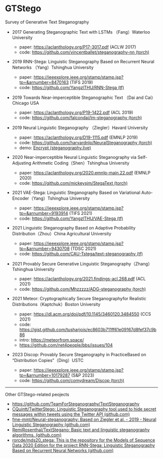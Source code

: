 # GTStego
Survey of Generative Text Steganography


- 2017 Generating Steganographic Text with LSTMs （Fang）Waterloo University
  - paper: https://aclanthology.org/P17-3017.pdf (ACLW 2017)
  - code: [https://github.com/vincentballet/steganography-nn (torch)](https://github.com/vincentballet/steganography-nn)

- 2019 RNN-Stega: Linguistic Steganography Based  on Recurrent Neural Networks （Yang）Tshinghua University
  - paper: https://ieeexplore.ieee.org/stamp/stamp.jsp?tp=&arnumber=8470163 (TIFS 2019)
  - code: [https://github.com/YangzlTHU/RNN-Stega (tf)](https://github.com/YangzlTHU/RNN-Stega)

- 2019 Towards Near-imperceptible Steganographic Text （Dai and Cai）Chicago USA
  - paper: https://aclanthology.org/P19-1422.pdf (ACL 2019)
  - code: [https://github.com/falcondai/lm-steganography (torch)](https://github.com/falcondai/lm-steganography)

- 2019 Neural Linguistic Steganography （Ziegler）Havard University
  - paper: https://aclanthology.org/D19-1115.pdf (EMNLP 2019)
  - code: [https://github.com/harvardnlp/NeuralSteganography (torch)](https://github.com/harvardnlp/NeuralSteganography)
  - demo: [Encrypt (steganography.live)](https://steganography.live/)

- 2020 Near-imperceptible Neural Linguistic Steganography via Self-Adjusting Arithmetic Coding（Shen）Tshinghua University
  - paper: https://aclanthology.org/2020.emnlp-main.22.pdf (EMNLP 2020)
  - code: [https://github.com/mickeysjm/StegaText (torch)](https://github.com/mickeysjm/StegaText)
  
- 2021 VAE-Stega: Linguistic Steganography Based on Variational Auto-Encoder（Yang）Tshinghua University
  - paper: https://ieeexplore.ieee.org/stamp/stamp.jsp?tp=&arnumber=9193914 (TIFS 2021)
  - code: [https://github.com/YangzlTHU/VAE-Stega (tf)](https://github.com/YangzlTHU/VAE-Stega)

- 2021 Linguistic Steganography Based on Adaptive Probability Distribution（Zhou）China Agricultural University
  - paper: https://ieeexplore.ieee.org/stamp/stamp.jsp?tp=&arnumber=9430708 (TDSC 2021)
  - code: [https://github.com/CAU-Tstega/text-steganography (tf)](https://github.com/CAU-Tstega/text-steganography)

- 2021 Provably Secure Generative Linguistic Steganography（Zhang）Tshinghua University
  - paper: https://aclanthology.org/2021.findings-acl.268.pdf (ACL 2021)
  - code: [https://github.com/Mhzzzzz/ADG-steganography (torch)](https://github.com/Mhzzzzz/ADG-steganography)

- 2021 Meteor: Cryptographically Secure Steganographyfor Realistic Distributions（Kaptchuk）Boston University
  - paper: https://dl.acm.org/doi/pdf/10.1145/3460120.3484550 (CCS 2021)
  - code: https://gist.github.com/tusharjois/ec8603b711ff61e09167d8fef37c9b86
  - intro: https://meteorfrom.space/
  - https://github.com/net4people/bbs/issues/104

- 2023 Discop: Provably Secure Steganography in PracticeBased on “Distribution Copies”（Ding）USTC
  - paper: https://ieeexplore.ieee.org/stamp/stamp.jsp?tp=&arnumber=10179287 (S&P 2023)
  - code: [https://github.com/comydream/Discop (torch)](https://github.com/comydream/Discop)


---


Other GTStego-related peojects

- https://github.com/TeamForSteganography/TextSteganography
- [CQuintt/TwitterStego: Linguistic Steganography tool used to hide secret messages within tweets using the Twitter API (github.com)](https://github.com/CQuintt/TwitterStego)
- [fme-mmt/Neural-steganography: Based on Ziegler et al. - 2019 - Neural Linguistic Steganography (github.com)](https://github.com/fme-mmt/Neural-steganography)
- [RemiRosenthal/TextStegano: Basic text and linguistic steganography algorithms. (github.com)](https://github.com/RemiRosenthal/TextStegano)
- [rorcde/mds20_stega: This is the repository for the Models of Sequence Data 2020 Edition for the project RNN-Stega: Linguistic Steganography Based on Recurrent Neural Networks (github.com)](https://github.com/rorcde/mds20_stega)
